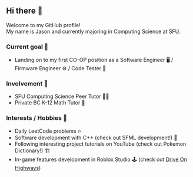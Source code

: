 ## Hi there 👋

Welcome to my GitHub profile!  
My name is Jason and currently majoring in Computing Science at SFU.

### Current goal 🎯
- Landing on to my first CO-OP position as a Software Engineer 🖥️ / Firmware Engineer ⚙️ / Code Tester 📝

### Involvement 🏢
- SFU Computing Science Peer Tutor 🧑‍🏫
- Private BC K-12 Math Tutor 📏

### Interests / Hobbies 🎲
- Daily LeetCode problems 🔥
- Software development with C++ (check out SFML development!) 🔧
- Following interesting project tutorials on YouTube (check out Pokemon Dictionary!) 🏗️ 
- In-game features development in Roblox Studio 🕹️ (check out [Drive On Highways](https://www.roblox.com/games/4566564383/Drive-on-Highways-ALPHA))
 
<!-- 
**junybike/junybike** is a ✨ _special_ ✨ repository because its `README.md` (this file) appears on your GitHub profile.

Here are some ideas to get you started:

- 🔭 I’m currently working on ...
- 🌱 I’m currently learning ...
- 👯 I’m looking to collaborate on ...
- 🤔 I’m looking for help with ...
- 💬 Ask me about ...
- 📫 How to reach me: ...
- 😄 Pronouns: ...
- ⚡ Fun fact: ...
-->

